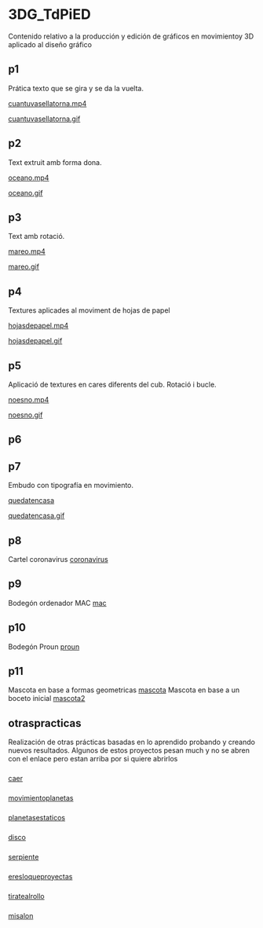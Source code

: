 # 3DG_TdPiED
Contenido relativo a la producción y edición de gráficos en movimientoy 3D aplicado al diseño gráfico

## p1
Prática texto que se gira y se da la vuelta.

[cuantuvasellatorna.mp4](p1.mp4)

[cuantuvasellatorna.gif](p1.gif)


## p2
Text extruit amb forma dona.

[oceano.mp4](p2.mp4)

[oceano.gif](p2.gif)


## p3
Text amb rotació.

[mareo.mp4](p3.mp4)

[mareo.gif](p3.gif)



## p4
Textures aplicades al moviment de hojas de papel


[hojasdepapel.mp4](p4.mp4)

[hojasdepapel.gif](p4.gif)



## p5
Aplicació de textures en cares diferents del cub. Rotació i bucle. 

[noesno.mp4](p5.mp4)

[noesno.gif](p5.gif)




## p6


## p7
Embudo con tipografía en movimiento.

[quedatencasa](p7.mp4)

[quedatencasa.gif](p7.gif)

## p8
Cartel coronavirus [coronavirus](p8.jpg)

## p9
Bodegón ordenador MAC [mac](p9.jpg)

## p10
Bodegón Proun [proun](p10.jpg)

## p11
Mascota en base a formas geometricas [mascota](p11.jpg)
Mascota en base a un boceto inicial [mascota2](mascota2.jpg)

## otraspracticas
Realización de otras prácticas basadas en lo aprendido probando y creando nuevos resultados. Algunos de estos proyectos pesan much y no se abren con el enlace pero estan arriba por si quiere abrirlos
###
[caer](encasa1.mp4)
###
[movimientoplanetas](escenari.mp4)
###
[planetasestaticos](planetas.jpg)
###
[disco](encasa2.mp4)
###
[serpiente](encasa4.mp4)
###
[eresloqueproyectas](cristal.jpg)
###
[tiratealrollo](rollopapel.gif)
###
[misalon](vajillaescenario.jpg) 
